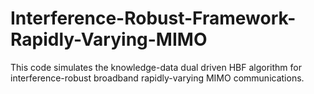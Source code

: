 # Interference-Robust-Framework-Rapidly-Varying-MIMO
This code simulates the knowledge-data dual driven HBF algorithm for interference-robust broadband rapidly-varying MIMO communications.
